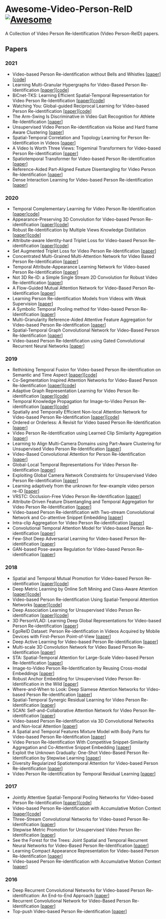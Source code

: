 # Awesome-Video-Person-ReID[![Awesome](https://cdn.rawgit.com/sindresorhus/awesome/d7305f38d29fed78fa85652e3a63e154dd8e8829/media/badge.svg)](https://github.com/sindresorhus/awesome)

A Collection of Video Person Re-Identification (Video Person-ReID) papers. 

## Papers
### 2021
- Video-based Person Re-identification without Bells and Whistles [[paper](https://arxiv.org/pdf/2105.10678.pdf)][[code](https://github.com/jackie840129/CF-AAN)]
- Learning Multi-Granular Hypergraphs for Video-Based Person Re-Identification [[paper](https://openaccess.thecvf.com/content_CVPR_2020/papers/Yan_Learning_Multi-Granular_Hypergraphs_for_Video-Based_Person_Re-Identification_CVPR_2020_paper.pdf)][[code](https://github.com/daodaofr/hypergraph_reid)]
- BiCnet-TKS: Learning Efficient Spatial-Temporal Representation for Video Person Re-Identification [[paper](https://arxiv.org/pdf/2104.14783.pdf)][[code](https://github.com/blue-blue272/BiCnet-TKS)]
- Watching You: Global-guided Reciprocal Learning for Video-based Person Re-identification [[paper](https://arxiv.org/pdf/2103.04337.pdf)][[code](https://github.com/flysnowtiger/GRL)]
- The Arm-Swing Is Discriminative in Video Gait Recognition for Athlete Re-Identification [[paper](https://arxiv.org/pdf/2103.11319.pdf)]
- Unsupervised Video Person Re-identification via Noise and Hard frame Aware Clustering [[paper](https://arxiv.org/pdf/2106.05441.pdf)]
- Spatial-Temporal Correlation and Topology Learning for Person Re-Identification in Videos [[paper](https://arxiv.org/pdf/2104.08241.pdf)]
- A Video Is Worth Three Views: Trigeminal Transformers for Video-based Person Re-identification [[paper](https://arxiv.org/pdf/2104.01745.pdf)]
- Spatiotemporal Transformer for Video-based Person Re-identification [[paper](https://arxiv.org/pdf/2103.16469.pdf)]
- Reference-Aided Part-Aligned Feature Disentangling for Video Person Re-Identification [[paper](https://arxiv.org/pdf/2103.11319.pdf)]
- Dense Interaction Learning for Video-based Person Re-identification [[paper](https://arxiv.org/pdf/2103.09013.pdf)]

### 2020

- Temporal Complementary Learning for Video Person Re-Identification [[paper](https://arxiv.org/pdf/2007.09357.pdf)][code](https://github.com/blue-blue272/VideoReID-TCLNet)]
- Appearance-Preserving 3D Convolution for Video-based Person Re-identification [[paper](https://arxiv.org/pdf/2007.08434.pdf)][[code](https://github.com/guxinqian/AP3D)]
- Robust Re-Identification by Multiple Views Knowledge Distillation [[paper](https://arxiv.org/pdf/2007.04174.pdf)][[code](https://github.com/aimagelab/VKD)]
- Attribute-aware Identity-hard Triplet Loss for Video-based Person Re-identification [[paper](https://arxiv.org/pdf/2006.07597.pdf)][[code](https://github.com/yuange250/Video-based-person-ReID-with-Attribute-information)]
- Set Augmented Triplet Loss for Video Person Re-Identification [[paper](https://arxiv.org/pdf/2011.00774.pdf)]
- Concentrated Multi-Grained Multi-Attention Network for Video Based Person Re-Identification [[paper](https://arxiv.org/pdf/2009.13019.pdf)]
- Temporal Attribute-Appearance Learning Network for Video-based Person Re-Identification [[paper](https://arxiv.org/pdf/2009.04181.pdf)]
- Not 3D Re-ID: a Simple Single Stream 2D Convolution for Robust Video Re-identification [[paper](https://arxiv.org/pdf/2008.06318.pdf)]
- A Flow-Guided Mutual Attention Network for Video-Based Person Re-Identification [[paper](https://arxiv.org/pdf/2008.03788.pdf)]
- Learning Person Re-identification Models from Videos with Weak Supervision [[paper](https://arxiv.org/pdf/2007.10631.pdf)]
- A Symbolic Temporal Pooling method for Video-based Person Re-Identification [[paper](https://arxiv.org/pdf/2006.11416.pdf)]
- Multi-Granularity Reference-Aided Attentive Feature Aggregation for Video-based Person Re-identification [[paper](https://arxiv.org/pdf/2003.12224.pdf)]
- Spatial-Temporal Graph Convolutional Network for Video-Based Person Re-Identification [[paper](https://openaccess.thecvf.com/content_CVPR_2020/papers/Yang_Spatial-Temporal_Graph_Convolutional_Network_for_Video-Based_Person_Re-Identification_CVPR_2020_paper.pdf)]
- Video-based Person Re-Identification using Gated Convolutional Recurrent Neural Networks [[paper](https://arxiv.org/pdf/2003.09717.pdf)]

### 2019

- Rethinking Temporal Fusion for Video-based Person Re-identification on Semantic and Time Aspect [[paper](https://arxiv.org/pdf/1911.12512.pdf)][[code](https://github.com/TencentYoutuResearch/PersonReID-TSF)]
- Co-Segmentation Inspired Attention Networks for Video-Based Person Re-Identification [[paper](https://openaccess.thecvf.com/content_ICCV_2019/papers/Subramaniam_Co-Segmentation_Inspired_Attention_Networks_for_Video-Based_Person_Re-Identification_ICCV_2019_paper.pdf)][[code](https://github.com/InnovArul/vidreid_cosegmentation)]
- Adaptive Graph Representation Learning for Video Person Re-identification [[paper](https://arxiv.org/pdf/1909.02240.pdf)][[code](https://github.com/weleen/AGRL.pytorch)]
- Temporal Knowledge Propagation for Image-to-Video Person Re-identification [[paper](https://arxiv.org/pdf/1908.03885.pdf)][[code](https://github.com/guxinqian/TKP)]
- Spatially and Temporally Efficient Non-local Attention Network for Video-based Person Re-Identification [[paper](https://arxiv.org/pdf/1908.01683.pdf)][[code](https://github.com/jackie840129/STE-NVAN)]
- Ordered or Orderless: A Revisit for Video based Person Re-Identification [[paper](https://arxiv.org/pdf/1912.11236v1.pdf)]
- Video Person Re-Identification using Learned Clip Similarity Aggregation [[paper](https://arxiv.org/pdf/1910.08055v1.pdf)]
- Learning to Align Multi-Camera Domains using Part-Aware Clustering for Unsupervised Video Person Re-Identification [[paper](https://arxiv.org/pdf/1909.13248v4.pdf)]
- Video-Based Convolutional Attention for Person Re-Identification [[paper](https://arxiv.org/pdf/1910.04856v1.pdf)]
- Global-Local Temporal Representations For Video Person Re-Identification [[paper](https://arxiv.org/pdf/1908.10049v1.pdf)]
- Exploiting Global Camera Network Constraints for Unsupervised Video Person Re-identification [[paper](https://arxiv.org/pdf/1908.10486v3.pdf)]
- Learning adaptively from the unknown for few-example video person re-ID [[paper](https://arxiv.org/pdf/1908.09340v1.pdf)]
- VRSTC: Occlusion-Free Video Person Re-Identification [[paper](https://arxiv.org/pdf/1907.08427v1.pdf)]
- Attribute-Driven Feature Disentangling and Temporal Aggregation for Video Person Re-Identification [[paper](http://openaccess.thecvf.com/content_CVPR_2019/papers/Zhao_Attribute-Driven_Feature_Disentangling_and_Temporal_Aggregation_for_Video_Person_Re-Identification_CVPR_2019_paper.pdf)]
- Video-based Person Re-identification with Two-stream Convolutional Network and Co-attentive Snippet Embedding [[paper](https://arxiv.org/pdf/1905.11862v1.pdf)]
- Intra-clip Aggregation for Video Person Re-identification [[paper](https://arxiv.org/pdf/1905.01722v3.pdf)]
- Convolutional Temporal Attention Model for Video-based Person Re-identification [[paper](https://arxiv.org/pdf/1904.04492v2.pdf)]
- Few-Shot Deep Adversarial Learning for Video-based Person Re-identification [[paper](https://arxiv.org/pdf/1903.12395v3.pdf)]
- GAN-based Pose-aware Regulation for Video-based Person Re-identification [[paper](https://arxiv.org/pdf/1903.11552v1.pdf)]

### 2018
- Spatial and Temporal Mutual Promotion for Video-based Person Re-identification [[paper](https://arxiv.org/pdf/1812.10305.pdf)][[code](https://github.com/yolomax/rru-reid)]
- Deep Metric Learning by Online Soft Mining and Class-Aware Attention [[paper](https://arxiv.org/pdf/1811.01459.pdf)][[code](https://github.com/ppriyank/Video-Person-Re-ID-Fantastic-Techniques-and-Where-to-Find-Them)]
- Video-based Person Re-identification Using Spatial-Temporal Attention Networks [[paper](https://arxiv.org/pdf/1810.11261.pdf)][[code](https://github.com/rshivansh/Spatial-Temporal-attention)]
- Deep Association Learning for Unsupervised Video Person Re-identification [[paper](https://arxiv.org/pdf/1808.07301.pdf)][[code](https://github.com/yanbeic/Deep-Association-Learning)]
- 3D PersonVLAD: Learning Deep Global Representations for Video-based Person Re-identification [[paper](https://arxiv.org/pdf/1812.10222v3.pdf)]
- EgoReID Dataset: Person Re-identification in Videos Acquired by Mobile Devices with First-Person Point-of-View [[paper](https://arxiv.org/pdf/1812.09570v4.pdf)]
- Deep Active Learning for Video-based Person Re-identification [[paper](https://arxiv.org/pdf/1812.05785v1.pdf)]
- Multi-scale 3D Convolution Network for Video Based Person Re-Identification [[paper](https://arxiv.org/pdf/1811.07468v1.pdf)]
- STA: Spatial-Temporal Attention for Large-Scale Video-based Person Re-Identification [[paper](https://arxiv.org/pdf/1811.04129v1.pdf)]
- Image-to-Video Person Re-Identification by Reusing Cross-modal Embeddings [[paper](https://arxiv.org/pdf/1810.03989v2.pdf)]
- Robust Anchor Embedding for Unsupervised Video Person Re-Identification in the Wild [[paper](http://openaccess.thecvf.com/content_ECCV_2018/papers/Mang_YE_Robust_Anchor_Embedding_ECCV_2018_paper.pdf)]
- Where-and-When to Look: Deep Siamese Attention Networks for Video-based Person Re-identification [[paper](https://arxiv.org/pdf/1808.01911v2.pdf)]
- Spatial-Temporal Synergic Residual Learning for Video Person Re-Identification [[paper](https://arxiv.org/pdf/1807.05799v1.pdf)]
- SCAN: Self-and-Collaborative Attention Network for Video Person Re-identification [[paper](https://arxiv.org/pdf/1807.05688v4.pdf)]
- Video-based Person Re-identification via 3D Convolutional Networks and Non-local Attention [[paper](https://arxiv.org/pdf/1807.05073v3.pdf)]
- A Spatial and Temporal Features Mixture Model with Body Parts for Video-based Person Re-Identification [[paper](https://arxiv.org/pdf/1807.00975v1.pdf)]
- Video Person Re-Identification With Competitive Snippet-Similarity Aggregation and Co-Attentive Snippet Embedding [[paper](http://openaccess.thecvf.com/content_cvpr_2018/papers/Chen_Video_Person_Re-Identification_CVPR_2018_paper.pdf)]
- Exploit the Unknown Gradually: One-Shot Video-Based Person Re-Identification by Stepwise Learning [[paper](http://openaccess.thecvf.com/content_cvpr_2018/papers/Wu_Exploit_the_Unknown_CVPR_2018_paper.pdf)]
- Diversity Regularized Spatiotemporal Attention for Video-based Person Re-identification [[paper](https://arxiv.org/pdf/1803.09882v1.pdf)]
- Video Person Re-identification by Temporal Residual Learning [[paper](https://arxiv.org/pdf/1802.07918v1.pdf)]

### 2017
- Jointly Attentive Spatial-Temporal Pooling Networks for Video-based Person Re-Identification [[paper](https://arxiv.org/pdf/1708.02286.pdf)][[code](https://github.com/shuangjiexu/Spatial-Temporal-Pooling-Networks-ReID)]
- Video-based Person Re-identiﬁcation with Accumulative Motion Context [[paper](https://arxiv.org/pdf/1701.00193.pdf)][[code](https://github.com/Akimoto-Cris/Pytorch_AMOC)]
- Three-Stream Convolutional Networks for Video-based Person Re-Identification [[paper](https://arxiv.org/pdf/1712.01652v1.pdf)]
- Stepwise Metric Promotion for Unsupervised Video Person Re-Identification [[paper](http://openaccess.thecvf.com/content_ICCV_2017/papers/Liu_Stepwise_Metric_Promotion_ICCV_2017_paper.pdf)]
- See the Forest for the Trees: Joint Spatial and Temporal Recurrent Neural Networks for Video-Based Person Re-Identification [[paper](http://openaccess.thecvf.com/content_cvpr_2017/papers/Zhou_See_the_Forest_CVPR_2017_paper.pdf)]
- Learning Compact Appearance Representation for Video-based Person Re-Identification [[paper](https://arxiv.org/pdf/1702.06294v2.pdf)]
- Video-based Person Re-identification with Accumulative Motion Context [[paper](https://arxiv.org/pdf/1701.00193v2.pdf)]

### 2016
- Deep Recurrent Convolutional Networks for Video-based Person Re-identification: An End-to-End Approach [[paper](https://arxiv.org/pdf/1606.01609v2.pdf)]
- Recurrent Convolutional Network for Video-Based Person Re-Identification [[paper](http://openaccess.thecvf.com/content_cvpr_2016/papers/McLaughlin_Recurrent_Convolutional_Network_CVPR_2016_paper.pdf)]
- Top-push Video-based Person Re-identification [[paper](https://arxiv.org/pdf/1604.08683v2.pdf)]
